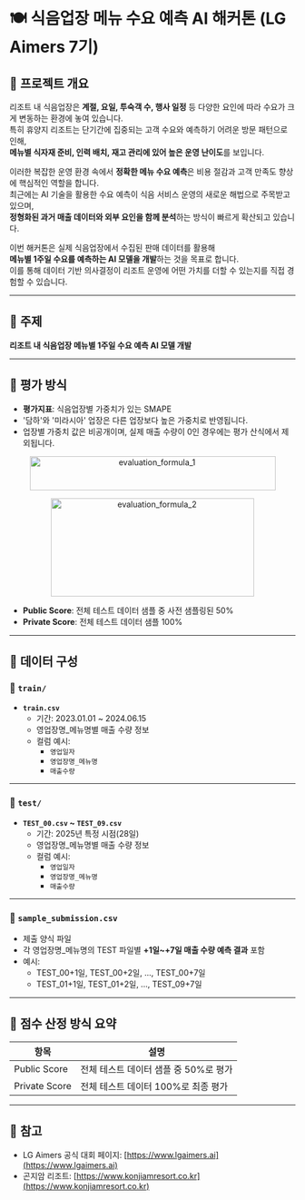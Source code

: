 # 🍽 식음업장 메뉴 수요 예측 AI 해커톤 (LG Aimers 7기)

## 📝 프로젝트 개요
리조트 내 식음업장은 **계절, 요일, 투숙객 수, 행사 일정** 등 다양한 요인에 따라 수요가 크게 변동하는 환경에 놓여 있습니다.  
특히 휴양지 리조트는 단기간에 집중되는 고객 수요와 예측하기 어려운 방문 패턴으로 인해,  
**메뉴별 식자재 준비, 인력 배치, 재고 관리에 있어 높은 운영 난이도**를 보입니다.

이러한 복잡한 운영 환경 속에서 **정확한 메뉴 수요 예측**은 비용 절감과 고객 만족도 향상에 핵심적인 역할을 합니다.  
최근에는 AI 기술을 활용한 수요 예측이 식음 서비스 운영의 새로운 해법으로 주목받고 있으며,  
**정형화된 과거 매출 데이터와 외부 요인을 함께 분석**하는 방식이 빠르게 확산되고 있습니다.

이번 해커톤은 실제 식음업장에서 수집된 판매 데이터를 활용해  
**메뉴별 1주일 수요를 예측하는 AI 모델을 개발**하는 것을 목표로 합니다.  
이를 통해 데이터 기반 의사결정이 리조트 운영에 어떤 가치를 더할 수 있는지를 직접 경험할 수 있습니다.

---

## 📌 주제
**리조트 내 식음업장 메뉴별 1주일 수요 예측 AI 모델 개발**

---

## 🧮 평가 방식

- **평가지표**: 식음업장별 가중치가 있는 SMAPE
- '담하'와 '미라시아' 업장은 다른 업장보다 높은 가중치로 반영됩니다.
- 업장별 가중치 값은 비공개이며, 실제 매출 수량이 0인 경우에는 평가 산식에서 제외됩니다.

<p align="center">
  <img width="433" height="60" alt="evaluation_formula_1" src="https://github.com/user-attachments/assets/faf4c249-731e-4110-b71e-468b177c76b9" />
</p>

<p align="center">
  <img width="358" height="173" alt="evaluation_formula_2" src="https://github.com/user-attachments/assets/1112fbdc-a42b-4290-a22c-dcdb76e318fc" />
</p>

- **Public Score**: 전체 테스트 데이터 샘플 중 사전 샘플링된 50%  
- **Private Score**: 전체 테스트 데이터 샘플 100%

---

## 📂 데이터 구성

### 📁 `train/`
- **`train.csv`**
  - 기간: 2023.01.01 ~ 2024.06.15
  - 영업장명_메뉴명별 매출 수량 정보
  - 컬럼 예시:
    - `영업일자`
    - `영업장명_메뉴명`
    - `매출수량`

---

### 📁 `test/`
- **`TEST_00.csv` ~ `TEST_09.csv`**
  - 기간: 2025년 특정 시점(28일)
  - 영업장명_메뉴명별 매출 수량 정보
  - 컬럼 예시:
    - `영업일자`
    - `영업장명_메뉴명`
    - `매출수량`

---

### 📄 `sample_submission.csv`
- 제출 양식 파일
- 각 영업장명_메뉴명의 TEST 파일별 **+1일~+7일 매출 수량 예측 결과** 포함
- 예시:
  - TEST_00+1일, TEST_00+2일, ..., TEST_00+7일
  - TEST_01+1일, TEST_01+2일, ..., TEST_09+7일

---

## 🏁 점수 산정 방식 요약

| 항목 | 설명 |
|------|------|
| Public Score | 전체 테스트 데이터 샘플 중 50%로 평가 |
| Private Score | 전체 테스트 데이터 100%로 최종 평가 |

---

## 📌 참고
- LG Aimers 공식 대회 페이지: [https://www.lgaimers.ai](https://www.lgaimers.ai)
- 곤지암 리조트: [https://www.konjiamresort.co.kr](https://www.konjiamresort.co.kr)

